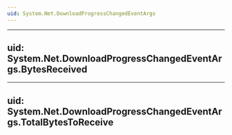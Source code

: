 ```yaml
---
uid: System.Net.DownloadProgressChangedEventArgs
---
```


---
uid: System.Net.DownloadProgressChangedEventArgs.BytesReceived
---

---
uid: System.Net.DownloadProgressChangedEventArgs.TotalBytesToReceive
---
